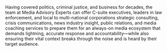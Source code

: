  <p>
              Having covered politics, criminal justice, and business for
              decades, the team at <span class="font-[Poppins] font-bold"> Media Advisory <span class="text-blue"> Experts</span></span> can offer C-suite executives, leaders in law enforcement, and
              local to multi-national corporations strategic consulting,
              crisis communications, news industry insight, public relations,
              and media coaching services to prepare them for an always-on
              media ecosystem that demands lightning, accurate response and
              accountability—while also ensuring their vital context breaks
              through the noise and is heard by their target audience.
            </p>
